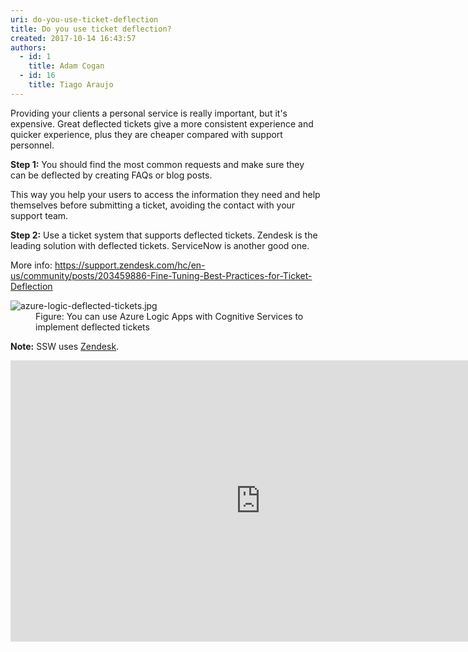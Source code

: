 ```yaml
---
uri: do-you-use-ticket-deflection
title: Do you use ticket deflection?
created: 2017-10-14 16:43:57
authors:
  - id: 1
    title: Adam Cogan
  - id: 16
    title: Tiago Araujo
---
```





<span class='intro'> Providing your clients a personal service is really important, but it's expensive.&#160;Great deflected tickets give a more consistent experience and quicker experience, plus they are cheaper compared with support personnel.&#160;<br> </span>

<p>
   <strong>Step 1&#58;</strong>&#160;You&#160;should&#160;find the most common requests and make sure they can&#160;be deflected&#160;by creating FAQs or blog posts.</p><p>This way&#160;you&#160;help your&#160;users&#160;to&#160;access the information they need and help themselves before submitting a ticket, avoiding the contact with your support team.</p><p>
   <strong>Step 2&#58;</strong>&#160;Use a ticket system that supports deflected tickets. Zendesk is the leading solution with deflected tickets. ServiceNow is another good one.&#160; 
   <br></p><p>More info&#58;&#160;<a href="https&#58;//support.zendesk.com/hc/en-us/community/posts/203459886-Fine-Tuning-Best-Practices-for-Ticket-Deflection">https&#58;//support.zendesk.com/hc/en-us/community/posts/203459886-Fine-Tuning-Best-Practices-for-Ticket-Deflection</a></p><dl class="image"><dt> 
      <img src="/PublishingImages/azure-logic-deflected-tickets.jpg" alt="azure-logic-deflected-tickets.jpg" /> 
   </dt><dd>Figure&#58; You can use Azure Logic Apps with Cognitive Services to implement deflected tickets<br></dd></dl><p> 
   <b>Note&#58;</b> SSW uses 
   <a href="https&#58;//www.ssw.com.au/ssw/Consulting/Zendesk.aspx">Zendesk</a>.</p><div class="ms-rtestate-read ms-rte-embedcode ms-rte-embedil ms-rtestate-notify s4-wpActive"><iframe width="800" height="450" src="https&#58;//www.youtube.com/embed/WVpPWxPxs2k" frameborder="0"></iframe>&#160;</div><br>


